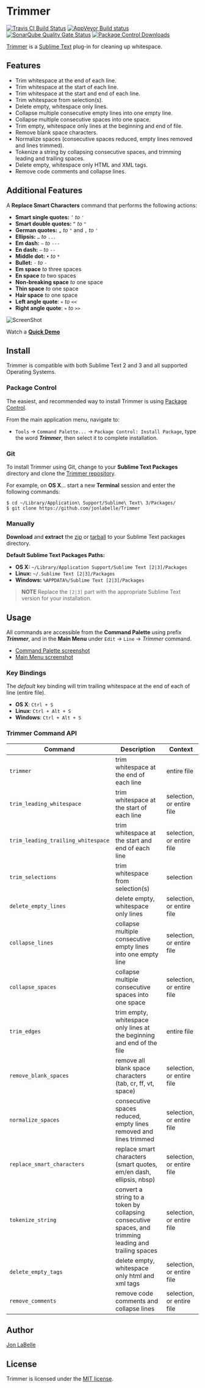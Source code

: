 # Trimmer

[![Travis CI Build Status](https://travis-ci.org/jonlabelle/Trimmer.svg?branch=master)](https://travis-ci.org/jonlabelle/Trimmer)
[![AppVeyor Build status](https://ci.appveyor.com/api/projects/status/fdcdvfsip9d9efg3?svg=true)](https://ci.appveyor.com/project/jonlabelle/trimmer)
[![SonarQube Quality Gate Status](https://sonarcloud.io/api/badges/gate?key=org.jonlabelle-github:Trimmer:master)](https://sonarcloud.io/dashboard/index/org.jonlabelle-github:Trimmer:master)
[![Package Control Downloads](https://img.shields.io/packagecontrol/dt/Trimmer.svg)](https://packagecontrol.io/packages/Trimmer)

[Trimmer](https://github.com/jonlabelle/Trimmer) is a [Sublime Text](http://www.sublimetext.com) plug-in for cleaning up whitespace.

## Features

- Trim whitespace at the end of each line.
- Trim whitespace at the start of each line.
- Trim whitespace at the start and end of each line.
- Trim whitespace from selection(s).
- Delete empty, whitespace only lines.
- Collapse multiple consecutive empty lines into one empty line.
- Collapse multiple consecutive spaces into one space.
- Trim empty, whitespace only lines at the beginning and end of file.
- Remove blank space characters.
- Normalize spaces (consecutive spaces reduced, empty lines removed and lines trimmed).
- Tokenize a string by collapsing consecutive spaces, and trimming leading and trailing spaces.
- Delete empty, whitespace only HTML and XML tags.
- Remove code comments and collapse lines.

## Additional Features

A **Replace Smart Characters** command that performs the following actions:

* **Smart single quotes:** `’` *to* `'`
* **Smart double quotes:** `“` *to* `"`
* **German quotes:** `„` *to* `"` and `‚` *to* `'`
* **Ellipsis:** `…` *to* `...`
* **Em dash:** `—` *to* `---`
* **En dash:** `–` *to* `--`
* **Middle dot:** `•` *to* `*`
* **Bullet:** `·` *to* `-`
* **Em space** *to* three spaces
* **En space** *to* two spaces
* **Non-breaking space** *to* one space
* **Thin space** *to* one space
* **Hair space** *to* one space
* **Left angle quote**: `«` *to* `<<`
* **Right angle quote**: `»` *to* `>>`

![ScreenShot](https://raw.githubusercontent.com/jonlabelle/Trimmer/master/screenshots/command_palette.png)

Watch a [**Quick Demo**](https://raw.githubusercontent.com/jonlabelle/Trimmer/master/screenshots/demo.gif)

## Install

Trimmer is compatible with both Sublime Text 2 and 3 and all supported Operating Systems.

### Package Control

The easiest, and recommended way to install Trimmer is using [Package Control](https://packagecontrol.io).

From the main application menu, navigate to:

- `Tools` -> `Command Palette...` -> `Package Control: Install Package`, type
  the word ***Trimmer***, then select it to complete installation.

### Git

To install Trimmer using Git, change to your **Sublime Text Packages** directory
and clone the [Trimmer repository](https://github.com/jonlabelle/Trimmer).

For example, on **OS X**... start a new **Terminal** session and enter the following
commands:

```shell
$ cd ~/Library/Application\ Support/Sublime\ Text\ 3/Packages/
$ git clone https://github.com/jonlabelle/Trimmer
```

### Manually

**Download** and **extract** the [zip](https://github.com/jonlabelle/Trimmer/zipball/master)
or [tarball](https://github.com/jonlabelle/Trimmer/tarball/master) to your
Sublime Text packages directory.

**Default Sublime Text Packages Paths:**

* **OS X:** `~/Library/Application Support/Sublime Text [2|3]/Packages`
* **Linux:** `~/.Sublime Text [2|3]/Packages`
* **Windows:** `%APPDATA%/Sublime Text [2|3]/Packages`

> **NOTE** Replace the `[2|3]` part with the appropriate Sublime Text
> version for your installation.

## Usage

All commands are accessible from the **Command Palette** using prefix
***Trimmer***, and in the **Main Menu** under `Edit` -> `Line` -> *Trimmer* command.

- [Command Palette screenshot](https://raw.githubusercontent.com/jonlabelle/Trimmer/master/screenshots/command_palette.png)
- [Main Menu screenshot](https://raw.githubusercontent.com/jonlabelle/Trimmer/master/screenshots/main_menu.png)

### Key Bindings

The *default* key binding will trim trailing whitespace at the end of each of
line (entire file).

- **OS X**: `Ctrl + S`
- **Linux**: `Ctrl + Alt + S`
- **Windows**: `Ctrl + Alt + S`

### Trimmer Command API

|              Command               |                                              Description                                               |          Context          |
|------------------------------------|--------------------------------------------------------------------------------------------------------|---------------------------|
| `trimmer`                          | trim whitespace at the end of each line                                                                | entire file               |
| `trim_leading_whitespace`          | trim whitespace at the start of each line                                                              | selection, or entire file |
| `trim_leading_trailing_whitespace` | trim whitespace at the start and end of each line                                                      | selection, or entire file |
| `trim_selections`                  | trim whitespace from selection(s)                                                                      | selection                 |
| `delete_empty_lines`               | delete empty, whitespace only lines                                                                    | selection, or entire file |
| `collapse_lines`                   | collapse multiple consecutive empty lines into one empty line                                          | selection, or entire file |
| `collapse_spaces`                  | collapse multiple consecutive spaces into one space                                                    | selection, or entire file |
| `trim_edges`                       | trim empty, whitespace only lines at the beginning and end of the file                                 | entire file               |
| `remove_blank_spaces`              | remove all blank space characters (tab, cr, ff, vt, space)                                             | selection, or entire file |
| `normalize_spaces`                 | consecutive spaces reduced, empty lines removed and lines trimmed                                      | selection, or entire file |
| `replace_smart_characters`         | replace smart characters (smart quotes, em/en dash, ellipsis, nbsp)                                    | selection, or entire file |
| `tokenize_string`                  | convert a string to a token by collapsing consecutive spaces, and trimming leading and trailing spaces | selection, or entire file |
| `delete_empty_tags`                | delete empty, whitespace only html and xml tags                                                        | selection, or entire file |
| `remove_comments`                  | remove code comments and collapse lines                                                                | selection, or entire file |

## Author

[Jon LaBelle](https://jonlabelle.com)

## License

Trimmer is licensed under the [MIT license](http://opensource.org/licenses/MIT).
